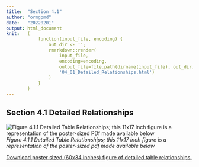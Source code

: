 ```yaml
---
title:  "Section 4.1"
author: "ormgpmd"
date:   "20220201"
output: html_document
knit:   (
            function(input_file, encoding) {
                out_dir <- '';
                rmarkdown::render(
                    input_file,
                    encoding=encoding,
                    output_file=file.path(dirname(input_file), out_dir,
                    '04_01_Detailed_Relationships.html')
                )
            }
        )
---
```


## Section 4.1 Detailed Relationships

![Figure 4.1.1 Detailed Table Relationships; this 11x17 inch figure is a representation of the poster-sized PDf made available below](f04_01_01.jpg)
*Figure 4.1.1 Detailed Table Relationships; this 11x17 inch figure is a representation of the poster-sized pdf made available below*

[Download poster sized (60x34 inches) figure of detailed table relationships.](./ORMGPDB_Detailed_Relationships.pdf)

